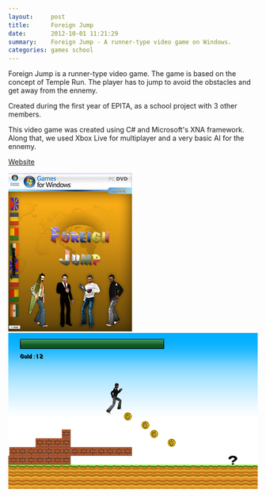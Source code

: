 ```yaml
---
layout:     post
title:      Foreign Jump
date:       2012-10-01 11:21:29
summary:    Foreign Jump - A runner-type video game on Windows.
categories: games school
---
```


Foreign Jump is a runner-type video game. The game is based on the concept of Temple Run. The player has to jump to avoid the obstacles and get away from the ennemy.

Created during the first year of EPITA, as a school project with 3 other members.

This video game was created using C# and Microsoft's XNA framework. Along that, we used Xbox Live for multiplayer and a very basic AI for the ennemy.

[Website](http://foreignjump.com/)

![Cover](/images/foreignjump/cover.png)
![Gameplay](/images/foreignjump/soutenance3.png)
